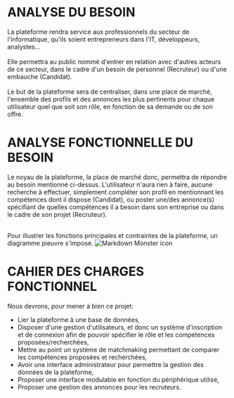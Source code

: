 # ANALYSE DU BESOIN

La plateforme rendra service aux professionnels du secteur de l'informatique, qu'ils soient entrepreneurs dans l'IT, développeurs, analystes...
<br>
<br>
Elle permettra au public nommé d'entrer en relation avec d'autres acteurs de ce secteur, dans le cadre d'un besoin de personnel (Recruteur) ou d'une embauche (Candidat).
<br>
<br>
Le but de la plateforme sera de centraliser, dans une place de marché, l'ensemble des profils et des annonces les plus pertinents pour chaque utilisateur quel que soit son rôle, en fonction de sa demande ou de son offre.


# ANALYSE FONCTIONNELLE DU BESOIN

Le noyau de la plateforme, la place de marché donc, permettra de répondre au besoin mentionné ci-dessus. L'utilisateur n'aura rien à faire, aucune recherche à effectuer, simplement compléter son profil en mentionnant les compétences dont il dispose (Candidat), ou poster une/des annonce(s) spécifiant de quelles compétences il a besoin dans son entreprise ou dans le cadre de son projet (Recruteur).
<br>
<br>

Pour illustrer les fonctions principales et contraintes de la plateforme, un diagramme pieuvre s'impose.
<img src="https://cdn.discordapp.com/attachments/798764465863786506/1050301876911996938/Diagramme_pieuvre.png"
     alt="Markdown Monster icon"/>




# CAHIER DES CHARGES FONCTIONNEL

Nous devrons, pour mener à bien ce projet:
- Lier la plateforme à une base de données,
- Disposer d'une gestion d'utilisateurs, et donc un système d'inscription et de connexion afin de pouvoir spécifier le rôle et les compétences proposées/recherchées,
- Mettre au point un système de matchmaking permettant de comparer les compétences proposées et recherchées,
- Avoir une interface administrateur pour permettre la gestion des données de la plateforme,
- Proposer une interface modulable en fonction du périphérique utilisé,
- Proposer une gestion des annonces pour les recruteurs.